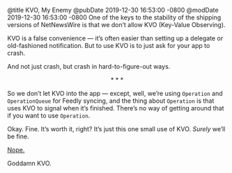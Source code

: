 @title KVO, My Enemy
@pubDate 2019-12-30 16:53:00 -0800
@modDate 2019-12-30 16:53:00 -0800
One of the keys to the stability of the shipping versions of NetNewsWire is that we don’t allow KVO (Key-Value Observing).

KVO is a false convenience — it’s often easier than setting up a delegate or old-fashioned notification. But to use KVO is to just ask for your app to crash.

And not just crash, but crash in hard-to-figure-out ways.

<p style="text-align:center">* * *</p>

So we don’t let KVO into the app — except, well, we’re using `Operation` and `OperationQueue` for Feedly syncing, and the thing about `Operation` is that uses KVO to signal when it’s finished. There’s no way of getting around that if you want to use `Operation`.

Okay. Fine. It’s worth it, right? It’s just this one small use of KVO. *Surely* we’ll be fine.

[Nope.](https://github.com/brentsimmons/NetNewsWire/issues/1481)

Goddamn KVO.
